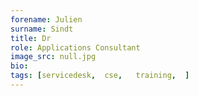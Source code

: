 ```yaml
---
forename: Julien
surname: Sindt
title: Dr
role: Applications Consultant 
image_src: null.jpg
bio: 
tags: [servicedesk,  cse,   training,  ] 
---
```

